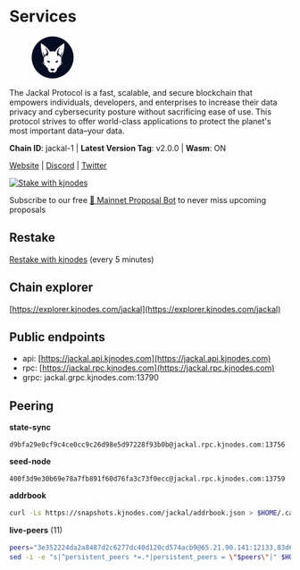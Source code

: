 # Services

<figure><img src="https://raw.githubusercontent.com/kj89/cosmos-images/main/logos/jackal.png" alt=""><figcaption></figcaption></figure>

The Jackal Protocol is a fast, scalable, and secure blockchain that empowers  individuals, developers, and enterprises to increase their data privacy and  cybersecurity posture without sacrificing ease of use. This protocol strives  to offer world-class applications to protect the planet's most important data–your data.

**Chain ID**: jackal-1 | **Latest Version Tag**: v2.0.0 | **Wasm**: ON

[Website](https://jackalprotocol.com) | [Discord](https://discord.com/invite/5GKym3p6rj) | [Twitter](https://twitter.com/Jackal_Protocol)

[![Stake with kjnodes](https://i.ibb.co/cr44Q8j/button-stake-with-kjnodes.png)](https://restake.app/jackal/jklvaloper1tr3wm3mdkz0tda6t7vavqnn7fe2g4un0f67xmt)

Subscribe to our free [🤖 Mainnet Proposal Bot](https://t.me/kjnodes_proposal_bot) to never miss upcoming proposals

## Restake

[Restake with kjnodes](https://restake.app/jackal/jklvaloper1tr3wm3mdkz0tda6t7vavqnn7fe2g4un0f67xmt) (every 5 minutes)
## Chain explorer
[https://explorer.kjnodes.com/jackal](https://explorer.kjnodes.com/jackal)

## Public endpoints

* api: [https://jackal.api.kjnodes.com](https://jackal.api.kjnodes.com)
* rpc: [https://jackal.rpc.kjnodes.com](https://jackal.rpc.kjnodes.com)
* grpc: jackal.grpc.kjnodes.com:13790

## Peering

**state-sync**

```text
d9bfa29e0cf9c4ce0cc9c26d98e5d97228f93b0b@jackal.rpc.kjnodes.com:13756
```

**seed-node**

```text
400f3d9e30b69e78a7fb891f60d76fa3c73f0ecc@jackal.rpc.kjnodes.com:13759
```

**addrbook**
```bash
curl -Ls https://snapshots.kjnodes.com/jackal/addrbook.json > $HOME/.canine/config/addrbook.json
```

**live-peers** (11)
```bash
peers="3e352224da2a8487d2c6277dc40d120cd574acb9@65.21.90.141:12133,83d66a37202785b09aee4e3ae1b50d2ddfbf860c@162.19.89.8:10856,103d98454586d48686b9a0b734b3a3cd056ebded@15.235.114.171:26656,d9bfa29e0cf9c4ce0cc9c26d98e5d97228f93b0b@65.109.88.38:13756,ef8c470a03f3753df53dad15a435f99d6869f6a7@51.81.107.95:10856,173c43436e2287f3660c344a5fd2386da4a61968@65.109.92.241:11126,0daa5dcda773b1d3842ba2881cf27aab519a2cac@54.36.108.222:28656,8be44995ab4eeafcde6e0a9e196c40d483ef6d2a@51.81.155.97:10556,809fe13dac5a0ea80d710437c924b3c99f6fd295@65.109.29.150:13756,d39fecbc409541de13fa644d90066d4dabe08262@95.165.89.222:24475,e89f40c3830b5c63a6b062d3a137b56fa92bdb84@37.120.191.47:46656"
sed -i -e "s|^persistent_peers *=.*|persistent_peers = \"$peers\"|" $HOME/.canine/config/config.toml
```
